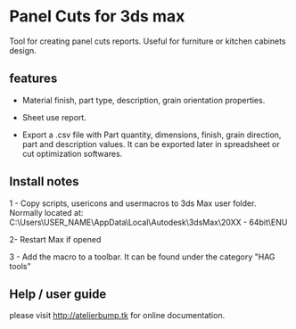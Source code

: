 # Panel Cuts for 3ds max

Tool for creating panel cuts reports. Useful for furniture or kitchen cabinets design.

## features

* Material finish, part type, description, grain orientation properties.

* Sheet use report.

* Export a .csv file with Part quantity, dimensions, finish, grain direction, part and description values. It can be exported later in spreadsheet or cut optimization softwares.

## Install notes

1 - Copy scripts, usericons and usermacros to 3ds Max user folder. Normally located at: C:\Users\USER_NAME\AppData\Local\Autodesk\3dsMax\20XX - 64bit\ENU

2- Restart Max if opened

3 - Add the macro to a toolbar. It can be found under the category "HAG tools"

## Help / user guide

please visit <http://atelierbump.tk> for online documentation.

